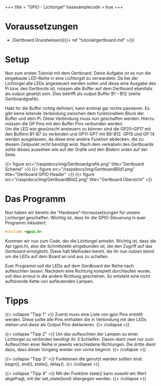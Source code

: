 +++
title = "GPIO - Lichtorgel"
hasexamplecode = true
+++

# Voraussetzungen

* [Gertboard Grundwissen]({{< ref "tutorial/gertboard.md" >}})

# Setup

Nun zum ersten Tutorial mit dem Gertboard. Deine Aufgabe ist es nun die
eingebaute LED-Reihe in eine Lichtorgel zu verwandeln. Da bei der Lichtorgel
alle LEDs angesteuert werden sollen und diese eine Ausgabe des Pi bzw. des
Gertbords ist, müssen alle Buffer auf dem Gertboard ebenfalls als output
gesetzt sein. Dies betrifft als output Buffer B1 – B12 (siehe Gertboardgrafik).  

Habt ihr die Buffer richtig definiert, kann erstmal gar nichts passieren. Es
gibt keine leitende Verbindung zwischen dem funktionellem Block der Buffer und
dem Pi. Diese Verbindung muss nun geschaffen werden. Hierzu müssen die GP Pins
mit den Buffer Pins verbunden werden.  
Um die LED wie gewünscht ansteuern zu können sind die GP25–GP17 mit den Buffern
B1-B7 zu verbinden und GP11-GP7 mit B8-B12. GP15 und GP 14 werden ausgelassen,
da diese eine andere Funktion abdecken, die zu diesem Zeitpunkt nicht benötigt
wird. Nach dem verkabeln des Gertboards sollte dieses aussehen wie auf der
Grafik und den Bildern unten auf der Seite.

{{< figure src="/raspidocs/img/Gertboardgrafik.png" title="Gertboard Schema" >}}
{{< figure src="/raspidocs/img/GertboardBild1.png" title="Gertboard GPIO Header" >}}
{{< figure src="/raspidocs/img/GertboardBild2.png" title="Gertboard Übersicht" >}}


# Das Programm

Nun haben wir bereits die “Hardware”-Vorraussetzungen für unsere Lichtorgel
geschaffen. Wichtig ist, dass ihr die GPIO-Steuerung in euer Programm
inkludiert:

```c
#include <gpio.h>
```
Kommen wir nun zum Code, der die Lichtorgel
antreibt. Wichtig ist, dass die Api (gpio.h), also die Schnittstelle
eingebunden ist, die den Zugriff auf das Gertboard ermöglicht. Diese hält
Methoden bereit, die ihr nun nutzen könnt um die LEDs auf dem Board an und aus
zu schalten.

Euer Programm soll die LEDs auf dem Gerdboard der Reihe nach aufleuchten lassen.
Nachdem eine Richtung komplett durchlaufen wurde, soll dies erneut in die
andere Richtung geschehen. So entsteht eine nicht aufhörende Kette von
aufleutenden Lampen.

# Tipps

{{< collapse "Tipp 1" >}}
Zuerst muss eine Liste von gpio Pins erstellt werden. Diese sollte alle Pins enthalten die in Verbindung mit den LEDs stehen und diese als Output Pins deklarieren.
{{< /collapse >}}

{{< collapse "Tipp 2" >}}
Um das aufleuchten der Lampen zu einer Lichtorgel zu verbinden benötigt ihr 3 Schleifen.
Davon dient zwei nur zum Aufleuchten einer Reihe in jeweils verschiedene Richtungen. Die dritte dient dazu, dass dieser Vorgang wieder von vorne beginnt.
{{< /collapse >}}

{{< collapse "Tipp 3" >}}
Funktionen die genutzt werden sollten sind: begin(), end(), state(), delay().
{{< /collapse >}}

{{< collapse "Tipp 4" >}}
Mit der Funktion state() kann sowohl ein Wert abgefragt, mit der set_state(bool) übergegen werden.
{{< /collapse >}}
